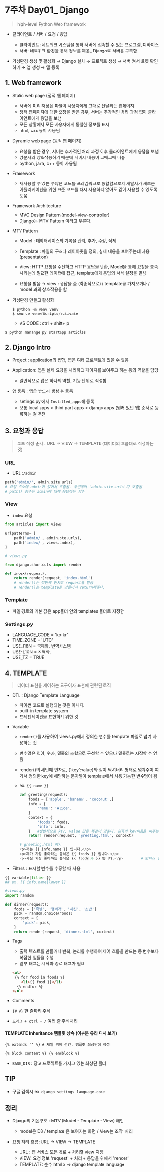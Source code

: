# 7주차 Day01_ Django

> high-level Python Web framework



- 클라이언트 / 서버 / 요청 / 응답
  - 클라이언트: 네트워크 시스템을 통해 서버에 접속할 수 있는 프로그램, 디바이스
  - 서버: 네트워크 환경을 통해 정보를 제공_ Django로 서버를 구축함



- 가상환경 생성 및 활성화 → Django 설치 → 프로젝트 생성 → 서버 켜서 로켓 확인하기 → 앱 생성 → 앱 등록



## 1. Web framework

- Static web page (정적 웹 페이지)

  - 서버에 미리 저장된 파일이 사용자에게 그대로 전달되는 웹페이지
  - 정적 웹페이지에 대한 요청을 받은 경우, 서버는 추가적인 처리 과정 없이 클라이언트에게 응답을 보냄
  - 모든 상황에서 모든 사용자에게 동일한 정보를 표시
  - html, css 등이 사용됨

- Dynamic web page (동적 웹 페이지)

  - 요청을 받은 경우, 서버는 추가적인 처리 과정 이후 클라이언트에게 응답을 보냄
  - 방문자와 상호작용하기 때문에 페이지 내용이 그때그때 다름
  - python, java, c++ 등이 사용됨

  

- Framework

  - 재사용할 수 있는 수많은 코드를 프레임워크로 통합함으로써 개발자가 새로운 어플리케이션을 위한 표준 코드를 다시 사용하지 않아도 같이 사용할 수 있도록 도움

- Framework Architecture
  - MVC Design Pattern (model-view-controller)
  - Django는 MTV Pattern 이라고 부른다.

- MTV Pattern

  - Model : 데이터베이스의 기록을 관리, 추가, 수정, 삭제
  - Template : 파일의 구조나 레이아웃을 정의, 실제 내용을 보여주는데 사용 (presentation)
  - View: HTTP 요청을 수신하고 HTTP 응답을 반환, Model을 통해 요청을 충족시키는데 필요한 데이터에 접근, template에게 응답의 서식 설정을 맡김

  - 요청을 받음 → view : 응답을 줌 (최종적으로) / template을 가져오거나 / model 과의 상호작용을 함



- 가상환경 만들고 활성화

  ```python
  $ python -m venv venv
  $ source venv/Scripts/activate
  ```

  - VS CODE : ctrl + shift+ p



```python
$ python manange.py startapp articles

```



## 2. Django Intro

- Project : application의 집합, 앱은 여러 프로젝트에 있을 수 있음 

- Application: 앱은 실제 요청을 처리하고 페이지를 보여주고 하는 등의 역할을 담당

  - 일반적으로 앱은 하나의 역할, 기능 단위로 작성함

  

- 앱 등록 :  앱은 반드시 생성 후 등록

  - setings.py 에서 `Installed_apps`에 등록
  - 보통 local apps > third part apps > django apps (원래 있던 앱) 순서로 등록하는 걸 추천



## 3. 요청과 응답

> 코드 작성 순서 : URL -> VIEW -> TEMPLATE (데이터의 흐름대로 작성하는 것)

### URL 

- URL :`/admin` 

```python
path('admin/', admin.site.urls)
# 요청 주소에 admin이 있어서 호출됨. 두번재꺼 'admin.site.urls'가 호출됨
# path() 함수는 admin에 대해 응답하는 함수
```



### View 

-  `index` 요청

```python
from articles import views

urlpatterns= [
    path('admin/', admin.ste.urls),
    path('index/', views.index),
]
```

```python
# views.py

from django.shortcuts import render

def index(request):
    return render(request, 'index.html')
	# render()는 첫번째 인자로 request를 받음
    # render()는 template을 만들어서 return해준다.

```



### Template

- 파일 경로의 기본 값은 app폴더 안의 templates 폴더로 지정함



### Settings.py

- LANGUAGE_CODE = 'ko-kr'
- TIME_ZONE = 'UTC'
- USE_I18N = 국제화. 번역시스템
- USE-L10N = 지역화.
- USE_TZ = TRUE



## 4. TEMPLATE

> 데이터 표현을 제어하는 도구이자 표현에 관련된 로직

- DTL : Django Template Language 
  - 파이썬 코드로 실행되는 것은 아니다.
  - built-in template system
  - 프레젠테이션을 표현하기 위한 것



- Variable

  - `render()`를 사용하여 views.py에서 정의한 변수를 template 파일로 넘겨 사용하는 것

  - 변수명은 영어, 숫자, 밑줄의 조합으로 구성할 수 있으나 밑줄로는 시작할 수 없음

  - render()의 세번째 인자로, {'key':value}와 같이 딕셔너리 형태로 넘겨주며 여기서 정의한 key에 해당하는 문자열이 template에서 사용 가능한 변수명이 됨

  - ex. `{{ name }}`

    ```python
    def greeting(request):
        foods = ['apple', 'banana', 'coconut',]
        info = {
            'name': 'Alice',
        }
        context = {
            'foods': foods,
            'info': info,
        }	#일반적으로 key, value 값을 똑같이 맞춘다. 왼쪽의 key이름을 써주는 것
        return render(request, 'greeting.html', context)
    ```

    ```python
    # greeting.html 에서
    <p>저는 {{ info.name }} 입니다.</p>
    <p>제가 가장 좋아하는 음식은 {{ foods }} 입니다.</p>
    <p>사실 가장 좋아하는 음식은 {{ foods.0 }} 입니다.</p>		# 인덱스 접근
    ```

    

- Filters : 표시할 변수를 수정할 때 사용

```python
{{ variable|filter }}
## ex. {{ info.name|lower }}
```

```python
#views.py
import random

def dinner(request):
    foods = ['족발', '햄버거', '치킨', '초밥']
    pick = random.choice(foods)
    context = {
        'pick': pick,
    }
    return render(request, 'dinner.html', context)
```



- Tags

  - 출력 텍스트를 만들거나 반복, 논리를 수행하여 제어 흐름을 만드는 등 변수보다 복잡한 일들을 수행
  - 일부 태그는 시작과 종료 태그가 필요

  ```html
  <ul>
   {% for food in foods %}
      <li>{{ food }}</li>
    {% endfor %}
  </ul>
  ```



- Comments
- `{# #}` 한 줄짜리 주석
- `드래그 + ctrl + /` 여러 줄 주석처리



#### TEMPLATE Inheritance 템플릿 상속 (이부분 유라 다시 보기)

```django
{% extends '' %} # 제일 위에 선언. 템플릿 최상단에 작성

{% block content %} {% endblock %}
```



- `BASE_DIR` : 장고 프로젝트를 가지고 있는 최상단 폴더



## TIP

- 구글 검색시		ex. `django settings language-code`





## 정리

- Django의 기본구조 : MTV (Model - Template - View) 패턴
  - model은 DB / template 은 보여지는 화면 / View는 조작, 처리

- 요청 처리 흐름: URL → VIEW → TEMPLATE
  - URL : 웹 서비스 모든 경로 + 처리할 view 지정
  - VIEW: 요청 정보 'request' + 처리 + 응답을 위해서 'render'
  - TEMPLATE: 순수 html x => django template language



